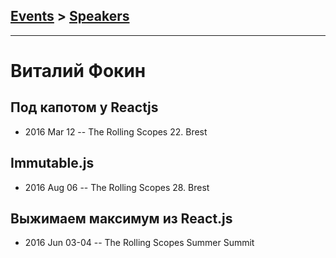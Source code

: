 ## [Events](../README.md) > [Speakers](../speakers.md)
---

# Виталий Фокин

## Под капотом у Reactjs
- 2016 Mar 12 -- The Rolling Scopes 22. Brest    
## Immutable.js
- 2016 Aug 06 -- The Rolling Scopes 28. Brest    
## Выжимаем максимум из React.js
- 2016 Jun 03-04 -- The Rolling Scopes Summer Summit    
